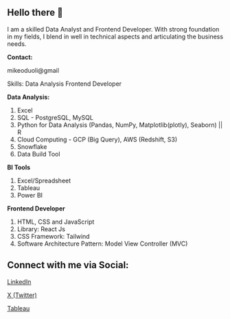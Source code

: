 

<h2>Hello there 👋</h2> 

I am a skilled Data Analyst and Frontend Developer. With strong foundation in my fields, I blend in well in technical aspects and articulating the business needs.

<strong>Contact:</strong>
<p class="fa-solid fa-email">mikeoduoli@gmail</p>
<p class="fa-solid fa-phone"></p>


<bold>Skills:</bold>
Data Analysis
Frontend Developer

<strong>Data Analysis:</strong>
1. Excel
2. SQL - PostgreSQL, MySQL
3. Python for Data Analysis (Pandas, NumPy, Matplotlib(plotly), Seaborn) || R 
4. Cloud Computing - GCP (Big Query), AWS (Redshift, S3)
5. Snowflake
6. Data Build Tool

<strong>BI Tools</strong>
1. Excel/Spreadsheet
2. Tableau
3. Power BI


<strong>Frontend Developer</strong>
1. HTML, CSS and JavaScript
2. Library: React Js
3. CSS Framework: Tailwind
4. Software Architecture Pattern: Model View Controller (MVC)

<h2>Connect with me via Social:</h2>
<a href="https://www.linkedin.com/in/obed-oduoli/"><i class="fa-brands fa-linkedin"></i>LinkedIn</a>

<a href="https://twitter.com/obed_m16"><i class="fa-brands fa-x-twitter"></i>X (Twitter)</a>

<a href="https://public.tableau.com/app/profile/obed.oduoli/vizzes">Tableau</a>

